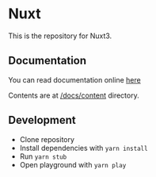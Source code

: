 # Nuxt

This is the repository for Nuxt3.

## Documentation

You can read documentation online [here](https://nuxt3-docs.vercel.app/get-started/installation)

Contents are at [/docs/content](./docs/content) directory.

## Development

- Clone repository
- Install dependencies with `yarn install`
- Run `yarn stub`
- Open playground with `yarn play`
